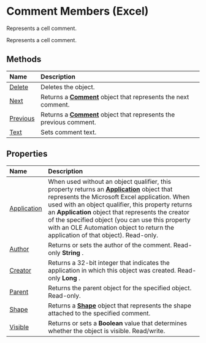 
# Comment Members (Excel)
Represents a cell comment.

Represents a cell comment.


## Methods



|**Name**|**Description**|
|:-----|:-----|
|[Delete](c0289c56-cf93-5c86-b62f-cb33083c2c1d.md)|Deletes the object.|
|[Next](0331918c-056d-6adc-e232-0aeee3d9c57b.md)|Returns a  **[Comment](3627e9be-2a28-9dc5-c822-ad42857134e3.md)** object that represents the next comment.|
|[Previous](b7854b0f-0e88-6749-2e62-6d45add8b945.md)|Returns a  **[Comment](3627e9be-2a28-9dc5-c822-ad42857134e3.md)** object that represents the previous comment.|
|[Text](6a79c275-ba8e-799a-2e53-96347b1783a4.md)|Sets comment text.|

## Properties



|**Name**|**Description**|
|:-----|:-----|
|[Application](a5cf6bf0-73e6-d925-d905-1a6388ef8c6d.md)|When used without an object qualifier, this property returns an  **[Application](19b73597-5cf9-4f56-8227-b5211f657f6f.md)** object that represents the Microsoft Excel application. When used with an object qualifier, this property returns an **Application** object that represents the creator of the specified object (you can use this property with an OLE Automation object to return the application of that object). Read-only.|
|[Author](ac964a80-1646-41a0-8b3a-941c800395e7.md)|Returns or sets the author of the comment. Read-only  **String** .|
|[Creator](c0765a60-a99b-ea10-b708-549222dc4e95.md)|Returns a 32-bit integer that indicates the application in which this object was created. Read-only  **Long** .|
|[Parent](c533a5f3-06ea-5af8-c46a-20cb6661384f.md)|Returns the parent object for the specified object. Read-only.|
|[Shape](f3e5f713-69b3-9cd8-81fa-9c677ed26869.md)|Returns a  **[Shape](8f01fcd1-b7d9-5216-2de5-40fb6648a403.md)** object that represents the shape attached to the specified comment.|
|[Visible](0ec953be-0323-68cb-f2bc-2c7eaba2d9c1.md)|Returns or sets a  **Boolean** value that determines whether the object is visible. Read/write.|

